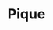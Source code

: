 ---
title:  "Pique"
category: stitches
description: "This is a test."
published: true
js_gist: "7e47cd0effddcdfb5e4b901df2107aaa"
knitout_gist: "3e19d9e6289507c2297e975515e2faa7"
image: "assets/images/IMG_1528"
---